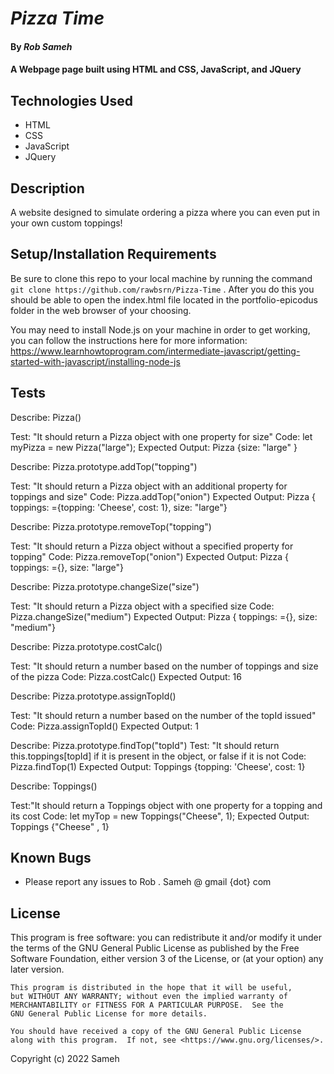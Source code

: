 # _Pizza Time_

#### By _Rob Sameh_

#### A Webpage page built using HTML and CSS, JavaScript, and JQuery

## Technologies Used

* HTML
* CSS
* JavaScript
* JQuery

## Description

A website designed to simulate ordering a pizza where you can even put in your own custom toppings!

## Setup/Installation Requirements

Be sure to clone this repo to your local machine by running the command `git clone https://github.com/rawbsrn/Pizza-Time` . After you do this you should be able to open the index.html file located in the portfolio-epicodus folder in the web browser of your choosing. 

You may need to install Node.js on your machine in order to get working, you can follow the instructions here for more information: https://www.learnhowtoprogram.com/intermediate-javascript/getting-started-with-javascript/installing-node-js

## Tests

Describe: Pizza()

Test: "It should return a Pizza object with one property for size"
Code: let myPizza = new Pizza("large");
Expected Output: Pizza {size: "large" }

Describe: Pizza.prototype.addTop("topping")

Test: "It should return a Pizza object with an additional property for toppings and size"
Code: Pizza.addTop("onion")
Expected Output: Pizza { toppings: ={topping: 'Cheese', cost: 1}, size: "large"}

Describe: Pizza.prototype.removeTop("topping")

Test: "It should return a Pizza object without a specified property for topping"
Code: Pizza.removeTop("onion")
Expected Output: Pizza { toppings: ={}, size: "large"}

Describe: Pizza.prototype.changeSize("size")

Test: "It should return a Pizza object with a specified size
Code: Pizza.changeSize("medium")
Expected Output: Pizza { toppings: ={}, size: "medium"}

Describe: Pizza.prototype.costCalc()

Test: "It should return a number based on the number of toppings and size of the pizza
Code: Pizza.costCalc()
Expected Output: 16

Describe: Pizza.prototype.assignTopId()

Test: "It should return a number based on the number of the topId issued"
Code: Pizza.assignTopId()
Expected Output: 1

Describe: Pizza.prototype.findTop("topId")
Test: "It should return this.toppings[topId] if it is present in the object, or false if it is not
Code: Pizza.findTop(1)
Expected Output: Toppings {topping: 'Cheese', cost: 1}


Describe: Toppings()

Test:"It should return a Toppings object with one property for a topping and its cost
Code: let myTop = new Toppings("Cheese", 1);
Expected Output: Toppings {"Cheese" , 1}

## Known Bugs

* Please report any issues to Rob . Sameh @ gmail {dot} com

## License

 This program is free software: you can redistribute it and/or modify
    it under the terms of the GNU General Public License as published by
    the Free Software Foundation, either version 3 of the License, or
    (at your option) any later version.

    This program is distributed in the hope that it will be useful,
    but WITHOUT ANY WARRANTY; without even the implied warranty of
    MERCHANTABILITY or FITNESS FOR A PARTICULAR PURPOSE.  See the
    GNU General Public License for more details.

    You should have received a copy of the GNU General Public License
    along with this program.  If not, see <https://www.gnu.org/licenses/>.

Copyright (c) 2022 Sameh

